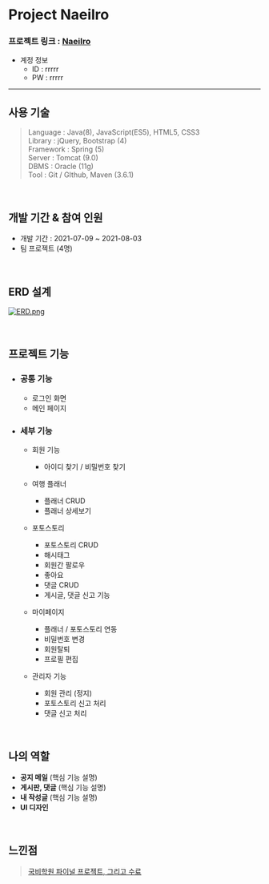 Project Naeilro
================

 ### 프로젝트 링크 : [Naeilro](https://bit.ly/3iNIjDn)



* 계정 정보
   * ID : rrrrr
   * PW : rrrrr
------------------------------

사용 기술
-----------------
>Language : Java(8), JavaScript(ES5), HTML5, CSS3     
>Library : jQuery, Bootstrap (4)        
>Framework : Spring (5)       
>Server : Tomcat (9.0)     
>DBMS : Oracle (11g)      
>Tool : Git / GIthub, Maven (3.6.1)              

</br>

개발 기간 & 참여 인원  
-----------------
* 개발 기간 : 2021-07-09 ~ 2021-08-03        
* 팀 프로젝트 (4명)

</br>


ERD 설계
-----------------
[![ERD.png](https://i.postimg.cc/vZgt05C7/ERD.png)](https://postimg.cc/68KZ34WT)

</br>

프로젝트 기능
-----------------

* <h3>공통 기능</h3>
 
  * 로그인 화면
  * 메인 페이지

* <h3>세부 기능</h3>

  * 회원 기능   
    * 아이디 찾기 / 비밀번호 찾기     
   
  * 여행 플래너
    * 플래너 CRUD
    * 플래너 상세보기
             
  * 포토스토리
    * 포토스토리 CRUD
    * 해시태그
    * 회원간 팔로우
    * 좋아요
    * 댓글 CRUD
    * 게시글, 댓글 신고 기능   
 
   * 마이페이지 
      * 플래너 / 포토스토리 연동
      * 비밀번호 변경
      * 회원탈퇴
      * 프로필 편집

    * 관리자 기능
      * 회원 관리 (정지)
      * 포토스토리 신고 처리
      * 댓글 신고 처리
      
 </br>
 
 나의 역할
 -----------
  * __공지 메일__ (핵심 기능 설명)
  * __게시판, 댓글__ (핵심 기능 설명)
  * __내 작성글__   (핵심 기능 설명)
  * __UI 디자인__  

  </br>

  느낀점
  ----------
  >[국비학원 파이널 프로젝트, 그리고 수료](https://bit.ly/2VwlLOs)
